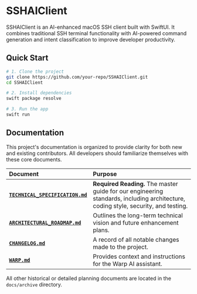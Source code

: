 # SSHAIClient

SSHAIClient is an AI-enhanced macOS SSH client built with SwiftUI. It combines traditional SSH terminal functionality with AI-powered command generation and intent classification to improve developer productivity.

## Quick Start

```bash
# 1. Clone the project
git clone https://github.com/your-repo/SSHAIClient.git
cd SSHAIClient

# 2. Install dependencies
swift package resolve

# 3. Run the app
swift run
```

## Documentation

This project's documentation is organized to provide clarity for both new and existing contributors. All developers should familiarize themselves with these core documents.

| Document | Purpose |
| :--- | :--- |
| [**`TECHNICAL_SPECIFICATION.md`**](TECHNICAL_SPECIFICATION.md) | **Required Reading.** The master guide for our engineering standards, including architecture, coding style, security, and testing. |
| [**`ARCHITECTURAL_ROADMAP.md`**](ARCHITECTURAL_ROADMAP.md) | Outlines the long-term technical vision and future enhancement plans. |
| [**`CHANGELOG.md`**](CHANGELOG.md) | A record of all notable changes made to the project. |
| [**`WARP.md`**](WARP.md) | Provides context and instructions for the Warp AI assistant. |

All other historical or detailed planning documents are located in the `docs/archive` directory.

